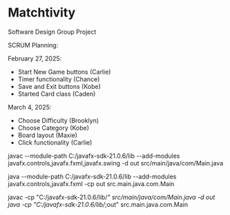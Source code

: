 # Matchtivity
Software Design Group Project

SCRUM Planning: 

February 27, 2025: 
- Start New Game buttons (Carlie)
- Timer functionality (Chance) 
- Save and Exit buttons (Kobe) 
- Started Card class (Caden) 

March 4, 2025:
- Choose Difficulty (Brooklyn)
- Choose Category (Kobe)
- Board layout (Maxie)
- Click functionality (Carlie)

javac --module-path C:/javafx-sdk-21.0.6/lib --add-modules javafx.controls,javafx.fxml,javafx.swing -d out src/main/java/com/Main.java

java --module-path C:/javafx-sdk-21.0.6/lib --add-modules javafx.controls,javafx.fxml -cp out src.main.java.com.Main

javac -cp "C:/javafx-sdk-21.0.6/lib/*" src/main/java/com/Main.java -d out
java -cp "C:/javafx-sdk-21.0.6/lib/*;out" src.main.java.com.Main
